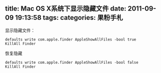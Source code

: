 title: Mac OS X系统下显示隐藏文件
date: 2011-09-09 19:13:58
tags:
categories: 果粉手札
---

显示隐藏文件：

```
defaults write com.apple.finder AppleShowAllFiles -bool true
KillAll Finder
```

恢复隐藏

```
defaults write com.apple.finder AppleShowAllFiles -bool false
KillAll Finder
```